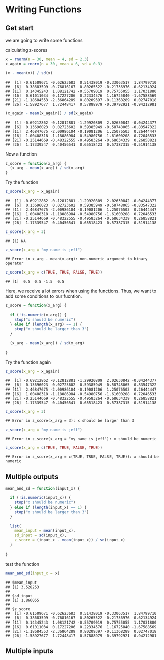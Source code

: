 Writing Functions
================

## Get start

we are going to write some functions

calculating z-scores

``` r
x = rnorm(n = 30, mean = 4, sd = 2.3)
x_again = rnorm(n = 30, mean = 6, sd = 0.3)

(x - mean(x)) / sd(x)
```

    ##  [1] -0.61509671 -0.62623683  0.51438019 -0.33063517  1.84799710
    ##  [6]  0.38683599 -0.76816167  0.80265522 -0.21736976 -0.62134924
    ## [11]  0.14345243  1.08121742 -0.55709019  0.75755055  1.17031880
    ## [16]  0.61011034  0.17227206  0.22334576  1.16725840 -1.67588569
    ## [21] -1.18684553 -2.36864289  0.80209397 -0.11368289  0.02747018
    ## [26] -1.58927677  1.72448417  0.57888979 -0.39792921 -0.94212981

``` r
(x_again - mean(x_again)) / sd(x_again)
```

    ##  [1] -0.69212862 -0.12812881 -1.29920809  2.02630842 -0.04244377
    ##  [6]  0.13696023  0.02723602  0.59385949 -0.58748065 -0.83547322
    ## [11]  2.46847675 -2.00986104 -0.19081206  1.25076503  0.26444447
    ## [16]  1.00408318 -1.18086984 -0.54980756 -1.61600208  0.72046533
    ## [21] -0.25144669 -0.48322555 -0.49583264 -0.68634339  0.26858821
    ## [26]  1.17339547  0.40456541  0.65518423  0.57387315 -0.51914138

Now a function

``` r
z_score = function(x_arg) {
  (x_arg - mean(x_arg)) / sd(x_arg)
}
```

Try the function

``` r
z_score(x_arg = x_again)
```

    ##  [1] -0.69212862 -0.12812881 -1.29920809  2.02630842 -0.04244377
    ##  [6]  0.13696023  0.02723602  0.59385949 -0.58748065 -0.83547322
    ## [11]  2.46847675 -2.00986104 -0.19081206  1.25076503  0.26444447
    ## [16]  1.00408318 -1.18086984 -0.54980756 -1.61600208  0.72046533
    ## [21] -0.25144669 -0.48322555 -0.49583264 -0.68634339  0.26858821
    ## [26]  1.17339547  0.40456541  0.65518423  0.57387315 -0.51914138

``` r
z_score(x_arg = 3)
```

    ## [1] NA

``` r
z_score(x_arg = "my name is jeff")
```

    ## Error in x_arg - mean(x_arg): non-numeric argument to binary operator

``` r
z_score(x_arg = c(TRUE, TRUE, FALSE, TRUE))
```

    ## [1]  0.5  0.5 -1.5  0.5

Here, we receive a lot errors when using the functions. Thus, we want to
add some conditions to our fucntion.

``` r
z_score = function(x_arg) {
  
  if (!is.numeric(x_arg)) {
    stop("x should be numeric")
  } else if (length(x_arg) == 1) {
    stop("x should be larger than 3")
  }
  
  (x_arg - mean(x_arg)) / sd(x_arg)
  
}
```

Try the function again

``` r
z_score(x_arg = x_again)
```

    ##  [1] -0.69212862 -0.12812881 -1.29920809  2.02630842 -0.04244377
    ##  [6]  0.13696023  0.02723602  0.59385949 -0.58748065 -0.83547322
    ## [11]  2.46847675 -2.00986104 -0.19081206  1.25076503  0.26444447
    ## [16]  1.00408318 -1.18086984 -0.54980756 -1.61600208  0.72046533
    ## [21] -0.25144669 -0.48322555 -0.49583264 -0.68634339  0.26858821
    ## [26]  1.17339547  0.40456541  0.65518423  0.57387315 -0.51914138

``` r
z_score(x_arg = 3)
```

    ## Error in z_score(x_arg = 3): x should be larger than 3

``` r
z_score(x_arg = "my name is jeff")
```

    ## Error in z_score(x_arg = "my name is jeff"): x should be numeric

``` r
z_score(x_arg = c(TRUE, TRUE, FALSE, TRUE))
```

    ## Error in z_score(x_arg = c(TRUE, TRUE, FALSE, TRUE)): x should be numeric

## Multiple outputs

``` r
mean_and_sd = function(input_x) {
  
  if (!is.numeric(input_x)) {
    stop("x should be numeric")
  } else if (length(input_x) == 1) {
    stop("x should be larger than 3")
  }
  
  list(
    mean_input = mean(input_x),
    sd_input = sd(input_x),
    z_score = (input_x - mean(input_x)) / sd(input_x)
  )
  
}
```

test the function

``` r
mean_and_sd(input_x = x)
```

    ## $mean_input
    ## [1] 3.528253
    ## 
    ## $sd_input
    ## [1] 1.866055
    ## 
    ## $z_score
    ##  [1] -0.61509671 -0.62623683  0.51438019 -0.33063517  1.84799710
    ##  [6]  0.38683599 -0.76816167  0.80265522 -0.21736976 -0.62134924
    ## [11]  0.14345243  1.08121742 -0.55709019  0.75755055  1.17031880
    ## [16]  0.61011034  0.17227206  0.22334576  1.16725840 -1.67588569
    ## [21] -1.18684553 -2.36864289  0.80209397 -0.11368289  0.02747018
    ## [26] -1.58927677  1.72448417  0.57888979 -0.39792921 -0.94212981

## Multiple inputs
